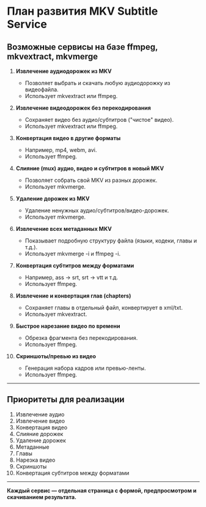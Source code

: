 # План развития MKV Subtitle Service

## Возможные сервисы на базе ffmpeg, mkvextract, mkvmerge

1. **Извлечение аудиодорожек из MKV**
   - Позволяет выбрать и скачать любую аудиодорожку из видеофайла.
   - Использует mkvextract или ffmpeg.

2. **Извлечение видеодорожек без перекодирования**
   - Сохраняет видео без аудио/субтитров ("чистое" видео).
   - Использует mkvextract или ffmpeg.

3. **Конвертация видео в другие форматы**
   - Например, mp4, webm, avi.
   - Использует ffmpeg.

4. **Слияние (mux) аудио, видео и субтитров в новый MKV**
   - Позволяет собрать свой MKV из разных дорожек.
   - Использует mkvmerge.

5. **Удаление дорожек из MKV**
   - Удаление ненужных аудио/субтитров/видео-дорожек.
   - Использует mkvmerge.

6. **Извлечение всех метаданных MKV**
   - Показывает подробную структуру файла (языки, кодеки, главы и т.д.).
   - Использует mkvmerge -i и ffmpeg -i.

7. **Конвертация субтитров между форматами**
   - Например, ass → srt, srt → vtt и т.д.
   - Использует ffmpeg.

8. **Извлечение и конвертация глав (chapters)**
   - Сохраняет главы в отдельный файл, конвертирует в xml/txt.
   - Использует mkvextract.

9. **Быстрое нарезание видео по времени**
   - Обрезка фрагмента без перекодирования.
   - Использует ffmpeg.

10. **Скриншоты/превью из видео**
    - Генерация набора кадров или превью-ленты.
    - Использует ffmpeg.

---

## Приоритеты для реализации
1. Извлечение аудио
2. Извлечение видео
3. Конвертация видео
4. Слияние дорожек
5. Удаление дорожек
6. Метаданные
7. Главы
8. Нарезка видео
9. Скриншоты
10. Конвертация субтитров между форматами

---

**Каждый сервис — отдельная страница с формой, предпросмотром и скачиванием результата.**
